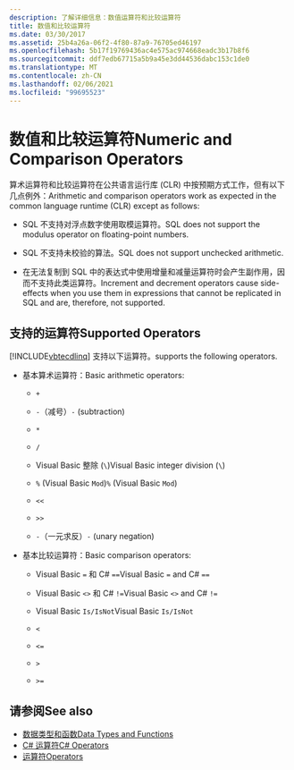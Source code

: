 ```yaml
---
description: 了解详细信息：数值运算符和比较运算符
title: 数值和比较运算符
ms.date: 03/30/2017
ms.assetid: 25b4a26a-06f2-4f80-87a9-76705ed46197
ms.openlocfilehash: 5b17f19769436ac4e575ac974668eadc3b17b8f6
ms.sourcegitcommit: ddf7edb67715a5b9a45e3dd44536dabc153c1de0
ms.translationtype: MT
ms.contentlocale: zh-CN
ms.lasthandoff: 02/06/2021
ms.locfileid: "99695523"
---
```

# <a name="numeric-and-comparison-operators"></a><span data-ttu-id="ab897-103">数值和比较运算符</span><span class="sxs-lookup"><span data-stu-id="ab897-103">Numeric and Comparison Operators</span></span>

<span data-ttu-id="ab897-104">算术运算符和比较运算符在公共语言运行库 (CLR) 中按预期方式工作，但有以下几点例外：</span><span class="sxs-lookup"><span data-stu-id="ab897-104">Arithmetic and comparison operators work as expected in the common language runtime (CLR) except as follows:</span></span>

- <span data-ttu-id="ab897-105">SQL 不支持对浮点数字使用取模运算符。</span><span class="sxs-lookup"><span data-stu-id="ab897-105">SQL does not support the modulus operator on floating-point numbers.</span></span>

- <span data-ttu-id="ab897-106">SQL 不支持未校验的算法。</span><span class="sxs-lookup"><span data-stu-id="ab897-106">SQL does not support unchecked arithmetic.</span></span>

- <span data-ttu-id="ab897-107">在无法复制到 SQL 中的表达式中使用增量和减量运算符时会产生副作用，因而不支持此类运算符。</span><span class="sxs-lookup"><span data-stu-id="ab897-107">Increment and decrement operators cause side-effects when you use them in expressions that cannot be replicated in SQL and are, therefore, not supported.</span></span>

## <a name="supported-operators"></a><span data-ttu-id="ab897-108">支持的运算符</span><span class="sxs-lookup"><span data-stu-id="ab897-108">Supported Operators</span></span>

[!INCLUDE[vbtecdlinq](../../../../../../includes/vbtecdlinq-md.md)] <span data-ttu-id="ab897-109">支持以下运算符。</span><span class="sxs-lookup"><span data-stu-id="ab897-109">supports the following operators.</span></span>

- <span data-ttu-id="ab897-110">基本算术运算符：</span><span class="sxs-lookup"><span data-stu-id="ab897-110">Basic arithmetic operators:</span></span>

  - `+`

  - <span data-ttu-id="ab897-111">`-`（减号）</span><span class="sxs-lookup"><span data-stu-id="ab897-111">`-` (subtraction)</span></span>

  - `*`

  - `/`

  - <span data-ttu-id="ab897-112">Visual Basic 整除 (`\`)</span><span class="sxs-lookup"><span data-stu-id="ab897-112">Visual Basic integer division (`\`)</span></span>

  - <span data-ttu-id="ab897-113">`%` (Visual Basic `Mod`)</span><span class="sxs-lookup"><span data-stu-id="ab897-113">`%` (Visual Basic `Mod`)</span></span>

  - `<<`

  - `>>`

  - <span data-ttu-id="ab897-114">`-`（一元求反）</span><span class="sxs-lookup"><span data-stu-id="ab897-114">`-` (unary negation)</span></span>

- <span data-ttu-id="ab897-115">基本比较运算符：</span><span class="sxs-lookup"><span data-stu-id="ab897-115">Basic comparison operators:</span></span>

  - <span data-ttu-id="ab897-116">Visual Basic `=` 和 C# `==`</span><span class="sxs-lookup"><span data-stu-id="ab897-116">Visual Basic `=` and C# `==`</span></span>

  - <span data-ttu-id="ab897-117">Visual Basic `<>` 和 C# `!=`</span><span class="sxs-lookup"><span data-stu-id="ab897-117">Visual Basic `<>` and C# `!=`</span></span>

  - <span data-ttu-id="ab897-118">Visual Basic `Is/IsNot`</span><span class="sxs-lookup"><span data-stu-id="ab897-118">Visual Basic `Is/IsNot`</span></span>

  - `<`

  - `<=`

  - `>`

  - `>=`

## <a name="see-also"></a><span data-ttu-id="ab897-119">请参阅</span><span class="sxs-lookup"><span data-stu-id="ab897-119">See also</span></span>

- [<span data-ttu-id="ab897-120">数据类型和函数</span><span class="sxs-lookup"><span data-stu-id="ab897-120">Data Types and Functions</span></span>](data-types-and-functions.md)
- [<span data-ttu-id="ab897-121">C# 运算符</span><span class="sxs-lookup"><span data-stu-id="ab897-121">C# Operators</span></span>](../../../../../csharp/language-reference/operators/index.md)
- [<span data-ttu-id="ab897-122">运算符</span><span class="sxs-lookup"><span data-stu-id="ab897-122">Operators</span></span>](../../../../../visual-basic/language-reference/operators/index.md)
